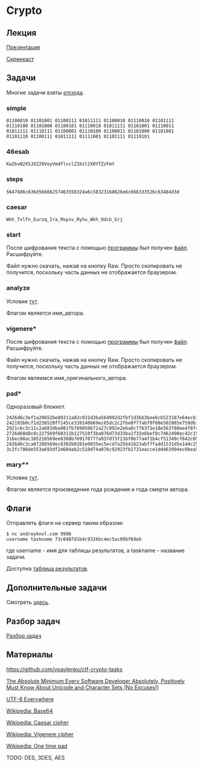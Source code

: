 Crypto
======

## Лекция

[Презентация](https://github.com/xairy/mipt-ctf/blob/master/02-crypto/01-symmetric/slides.pdf)

[Скринкаст](https://www.youtube.com/watch?v=bbbtWLbEUe4)

## Задачи

Многие задачи взяты [отсюда](https://github.com/vpavlenko/ctf-crypto-tasks).

### simple

```
01100010 01101001 01100111 01011111 01100010 01110010 01101111 01110100 01101000 01100101 01110010 01011111 01101001 01110011 01011111 01110111 01100001 01110100 01100011 01101000 01101001 01101110 01100111 01011111 01111001 01101111 01110101
```

### 46esab

```
Kw2bvN2X5JXZ29VeyVmdflnclZ3Xzl2X0YTZzFmY
```

### steps

```
5647686c636d56666257463558324a6c58323168626e6c666333526c63484d3d
```

### caesar

```
Wkh_Txlfn_Eurzq_Ira_Mxpsv_Ryhu_Wkh_Odcb_Grj
```

### start

После шифрования текста с помощью [программы](https://github.com/xairy/mipt-ctf/blob/master/02-crypto/01-symmetric/tasks/start.py) был получен [файл](https://github.com/xairy/mipt-ctf/blob/master/02-crypto/01-symmetric/tasks/start.dat). Расшифруйте.

Файл нужно скачать, нажав на кнопку Raw.
Просто скопировать не получится, поскольку часть данных не отображается браузером.

### analyze

Условие [тут](https://github.com/xairy/mipt-ctf/blob/master/02-crypto/01-symmetric/tasks/analyze.txt).

Флагом является имя\_автора.

### vigenere\*

После шифрования текста с помощью [программы](https://github.com/xairy/mipt-ctf/blob/master/02-crypto/01-symmetric/tasks/vigenere.py) был получен [файл](https://github.com/xairy/mipt-ctf/blob/master/02-crypto/01-symmetric/tasks/vigenere.dat). Расшифруйте.

Файл нужно скачать, нажав на кнопку Raw.
Просто скопировать не получится, поскольку часть данных не отображается браузером.

Флагом являемся имя\_оригинального\_автора.

### pad\*

Одноразовый блокнот.

```
2426d6c3ef1a29652be80311a82c031d3ba564992d2fbf1d3bb3bee6cb523187e64ecb1af636b0a492571de1ac693ca10483736ee37912ccf544233c5507f14a14a8da2877a2b0d16a8cb90ce91bc0192fe733b4b254e834b943bf41278cf922314c9f8433 
242193b0cf1d236520ff145ce339140b69ec65dc2c2fbe0f77abf0f08e502885e759db1af62bf1bc834154f0e97b3ae445897d71f965128df456232e5210f15615be8e3460b8e5cc65d8a35eff0d94153aec22b0b54aba20b90ba24d2796f4226559879571 
2921c6c3c11c2a683dba081fb769050672a27c992e2eba0c77b3f1e18e563f80ee4f8f4af836e3b9985e44a3a8743bf600923075fe721589ba53762d4e16b84d13a88e306caff89e7fc3fa12f91fc01a2db537bcaa42bb34bb06eb5a68c5f939741c87872b 
2726d68d8c0c227569f60311b127510f3ba076d73d33ba1f32e6bef8c7462490ec42c15dbb65e3a09f5356eaa77d68e00b843076e47e1285f44523294f07f14b10abc13571bafeca208cb80be44bc61329f13baabd0dab20a743aa42748aad33741c9c832d 
316ec08ac105216569ee0308b769170777a937d73f23bf0b77a4f1b4cf51349cf642c054f629b0bd9f465ce7a86e29a1118f3060e5640f9fee0277205842a3471cbfcb3525b2fe9e65c2ae1be21bc6133cf426adb543e461a80daf0e738de823745a85943a 
2426d6c3ca07286569ec0302b0201e0035ec5ecd7a25b41623abf7fadd1531d5e144c257f62bf4f0965b53e6e97326f500927660f5724accfc4e622f4610e2161184cd357cabe48e53eeb330f75beb2e07c72fe4bf5da42ea017aa5a6e8ae37170528ec632 
3c2fc786de553a693df24604ab2c510d74a076c92923fb1731eacce1dd463994ec0bea57e72ce2b5da4655e6e96f26e813856272ff631fcced4370685303bc4719fbea286ba8fbd1758c8f10f91dd1043bfc26bdfa4cae35ac11deb5a6f80ad23745b838931
```

### mary\*\*

Условие [тут](https://github.com/xairy/mipt-ctf/blob/master/02-crypto/01-symmetric/tasks/mary.txt).

Флагом является произведение года рождения и года смерти автора.


## Флаги

Отправлять флаги на сервер таким образом:
```
$ nc andreyknvl.com 9996
username taskname 73c0487d1b4c9326bc4ec5ac09bf69eb
```
где username - имя для таблицы результатов, а taskname - название задачи.

Доступна [таблица результатов](https://andreyknvl.com/mipt-ctf).


## Дополнительные задачи

Смотреть [здесь](https://github.com/vpavlenko/ctf-crypto-tasks).

## Разбор задач

[Разбор задач](https://github.com/xairy/mipt-ctf/blob/master/02-crypto/01-symmetric/WRITEUP.md)

## Материалы

https://github.com/vpavlenko/ctf-crypto-tasks

[The Absolute Minimum Every Software Developer Absolutely, Positively Must Know About Unicode and Character Sets (No Excuses!)](http://www.joelonsoftware.com/articles/Unicode.html)

[UTF-8 Everywhere](http://utf8everywhere.org/)

[Wikipedia: Base64](https://en.wikipedia.org/wiki/Base64)

[Wikipedia: Caesar cipher](https://en.wikipedia.org/wiki/Caesar_cipher)

[Wikipedia: Vigenere cipher](https://en.wikipedia.org/wiki/Vigenere_cipher)

[Wikipedia: One time pad](https://en.wikipedia.org/wiki/One-time_pad)

TODO: DES, 3DES, AES

